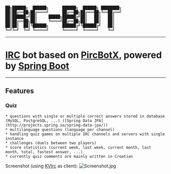 >
    ██╗██████╗  ██████╗      ██████╗  ██████╗ ████████╗
    ██║██╔══██╗██╔════╝      ██╔══██╗██╔═══██╗╚══██╔══╝
    ██║██████╔╝██║     █████╗██████╔╝██║   ██║   ██║   
    ██║██╔══██╗██║     ╚════╝██╔══██╗██║   ██║   ██║   
    ██║██║  ██║╚██████╗      ██████╔╝╚██████╔╝   ██║   
    ╚═╝╚═╝  ╚═╝ ╚═════╝      ╚═════╝  ╚═════╝    ╚═╝   

---
# [IRC](http://en.wikipedia.org/wiki/Internet_Relay_Chat) bot based on [PircBotX](http://code.google.com/p/pircbotx/), powered by [Spring Boot](http://projects.spring.io/spring-boot/)
---
## Features
### Quiz
	* questions with single or multiple correct answers stored in database (MySQL, PostgreSQL, ...) ([Spring Data JPA](http://projects.spring.io/spring-data-jpa/))
	* multilanguage questions (language per channel)
	* handling quiz games on multiple IRC channels and servers with single instance
	* challenges (duels between two players)
	* score statistics (current week, last week, current month, last month, total, fastest answer, ...)
	* currently quiz comments are mainly written in Croatian

Screenshot (using [KVIrc](http://www.kvirc.net/) as client):
![Screenshot.jpg](https://bitbucket.org/repo/5eGRXk/images/1914265749-Untitled.jpg)
